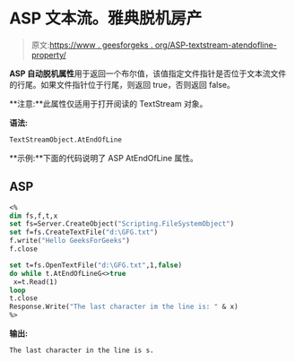 # ASP 文本流。雅典脱机房产

> 原文:[https://www . geesforgeks . org/ASP-textstream-atendofline-property/](https://www.geeksforgeeks.org/asp-textstream-atendofline-property/)

**ASP 自动脱机属性**用于返回一个布尔值，该值指定文件指针是否位于文本流文件的行尾。如果文件指针位于行尾，则返回 true，否则返回 false。

**注意:**此属性仅适用于打开阅读的 TextStream 对象。

**语法:**

```vb
TextStreamObject.AtEndOfLine
```

**示例:**下面的代码说明了 ASP AtEndOfLine 属性。

## ASP

```vb
<%
dim fs,f,t,x
set fs=Server.CreateObject("Scripting.FileSystemObject")
set f=fs.CreateTextFile("d:\GFG.txt")
f.write("Hello GeeksForGeeks")
f.close

set t=fs.OpenTextFile("d:\GFG.txt",1,false)
do while t.AtEndOfLineG<>true
 x=t.Read(1)
loop
t.close
Response.Write("The last character im the line is: " & x)
%>
```

**输出:**

```vb
The last character in the line is s. 
```